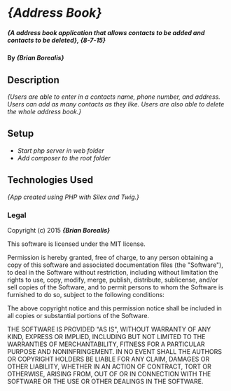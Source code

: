 # _{Address Book}_

##### _{A address book application that allows contacts to be added and contacts to be deleted}, {8-7-15}_

#### By _**{Brian Borealis}**_

## Description

_{Users are able to enter in a contacts name, phone number, and address. Users can add as many contacts as they like. Users are also able to delete the whole address book.}_

## Setup

* _Start php server in web folder_
* _Add composer to the root folder_


## Technologies Used

_{App created using PHP with Silex and Twig.}_

### Legal


Copyright (c) 2015 **_{Brian Borealis}_**

This software is licensed under the MIT license.

Permission is hereby granted, free of charge, to any person obtaining a copy
of this software and associated documentation files (the "Software"), to deal
in the Software without restriction, including without limitation the rights
to use, copy, modify, merge, publish, distribute, sublicense, and/or sell
copies of the Software, and to permit persons to whom the Software is
furnished to do so, subject to the following conditions:

The above copyright notice and this permission notice shall be included in
all copies or substantial portions of the Software.

THE SOFTWARE IS PROVIDED "AS IS", WITHOUT WARRANTY OF ANY KIND, EXPRESS OR
IMPLIED, INCLUDING BUT NOT LIMITED TO THE WARRANTIES OF MERCHANTABILITY,
FITNESS FOR A PARTICULAR PURPOSE AND NONINFRINGEMENT. IN NO EVENT SHALL THE
AUTHORS OR COPYRIGHT HOLDERS BE LIABLE FOR ANY CLAIM, DAMAGES OR OTHER
LIABILITY, WHETHER IN AN ACTION OF CONTRACT, TORT OR OTHERWISE, ARISING FROM,
OUT OF OR IN CONNECTION WITH THE SOFTWARE OR THE USE OR OTHER DEALINGS IN
THE SOFTWARE.
